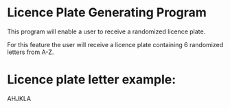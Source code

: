 # Licence Plate Generating Program
This program will enable a user to receive a randomized licence plate.

For this feature the user will receive a licence plate containing 6 randomized letters from A-Z.

# Licence plate letter example:
AHJKLA
